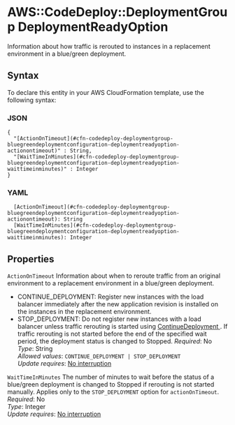 # AWS::CodeDeploy::DeploymentGroup DeploymentReadyOption<a name="aws-properties-codedeploy-deploymentgroup-deploymentreadyoption"></a>

Information about how traffic is rerouted to instances in a replacement environment in a blue/green deployment\.

## Syntax<a name="aws-properties-codedeploy-deploymentgroup-deploymentreadyoption-syntax"></a>

To declare this entity in your AWS CloudFormation template, use the following syntax:

### JSON<a name="aws-properties-codedeploy-deploymentgroup-deploymentreadyoption-syntax.json"></a>

```
{
  "[ActionOnTimeout](#cfn-codedeploy-deploymentgroup-bluegreendeploymentconfiguration-deploymentreadyoption-actionontimeout)" : String,
  "[WaitTimeInMinutes](#cfn-codedeploy-deploymentgroup-bluegreendeploymentconfiguration-deploymentreadyoption-waittimeinminutes)" : Integer
}
```

### YAML<a name="aws-properties-codedeploy-deploymentgroup-deploymentreadyoption-syntax.yaml"></a>

```
  [ActionOnTimeout](#cfn-codedeploy-deploymentgroup-bluegreendeploymentconfiguration-deploymentreadyoption-actionontimeout): String
  [WaitTimeInMinutes](#cfn-codedeploy-deploymentgroup-bluegreendeploymentconfiguration-deploymentreadyoption-waittimeinminutes): Integer
```

## Properties<a name="aws-properties-codedeploy-deploymentgroup-deploymentreadyoption-properties"></a>

`ActionOnTimeout`  <a name="cfn-codedeploy-deploymentgroup-bluegreendeploymentconfiguration-deploymentreadyoption-actionontimeout"></a>
Information about when to reroute traffic from an original environment to a replacement environment in a blue/green deployment\.  
+ CONTINUE\_DEPLOYMENT: Register new instances with the load balancer immediately after the new application revision is installed on the instances in the replacement environment\.
+ STOP\_DEPLOYMENT: Do not register new instances with a load balancer unless traffic rerouting is started using [ContinueDeployment ](https://docs.aws.amazon.com/codedeploy/latest/APIReference/API_ContinueDeployment.html)\. If traffic rerouting is not started before the end of the specified wait period, the deployment status is changed to Stopped\.
*Required*: No  
*Type*: String  
*Allowed values*: `CONTINUE_DEPLOYMENT | STOP_DEPLOYMENT`  
*Update requires*: [No interruption](https://docs.aws.amazon.com/AWSCloudFormation/latest/UserGuide/using-cfn-updating-stacks-update-behaviors.html#update-no-interrupt)

`WaitTimeInMinutes`  <a name="cfn-codedeploy-deploymentgroup-bluegreendeploymentconfiguration-deploymentreadyoption-waittimeinminutes"></a>
The number of minutes to wait before the status of a blue/green deployment is changed to Stopped if rerouting is not started manually\. Applies only to the `STOP_DEPLOYMENT` option for `actionOnTimeout`\.  
*Required*: No  
*Type*: Integer  
*Update requires*: [No interruption](https://docs.aws.amazon.com/AWSCloudFormation/latest/UserGuide/using-cfn-updating-stacks-update-behaviors.html#update-no-interrupt)